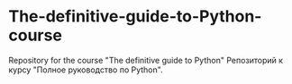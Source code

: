 # The-definitive-guide-to-Python-course


Repository for the course "The definitive guide to Python" 
Репозиторий к курсу "Полное руководство по Python".